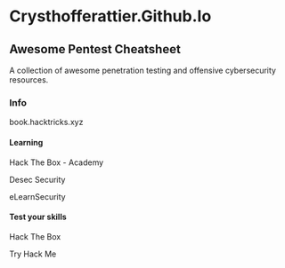 # Crysthofferattier.Github.Io

## Awesome Pentest Cheatsheet

A collection of awesome penetration testing and offensive cybersecurity resources.

### Info

book.hacktricks.xyz

#### Learning
Hack The Box - Academy 

Desec Security 

eLearnSecurity

#### Test your skills

Hack The Box

Try Hack Me